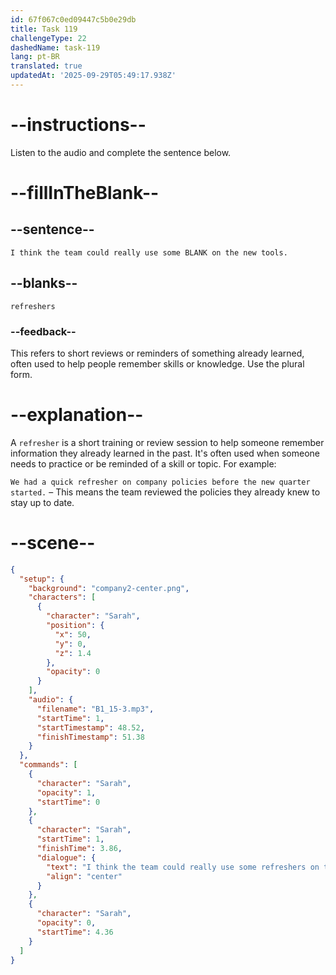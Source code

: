 ```yaml
---
id: 67f067c0ed09447c5b0e29db
title: Task 119
challengeType: 22
dashedName: task-119
lang: pt-BR
translated: true
updatedAt: '2025-09-29T05:49:17.938Z'
---
```


<!-- (Audio) Sarah: I think the team could really use some refreshers on the new tools. -->

# --instructions--

Listen to the audio and complete the sentence below.

# --fillInTheBlank--

## --sentence--

`I think the team could really use some BLANK on the new tools.`

## --blanks--

`refreshers`

### --feedback--

This refers to short reviews or reminders of something already learned, often used to help people remember skills or knowledge. Use the plural form.

# --explanation--

A `refresher` is a short training or review session to help someone remember information they already learned in the past. It's often used when someone needs to practice or be reminded of a skill or topic. For example:

`We had a quick refresher on company policies before the new quarter started.` – This means the team reviewed the policies they already knew to stay up to date.  

# --scene--

```json
{
  "setup": {
    "background": "company2-center.png",
    "characters": [
      {
        "character": "Sarah",
        "position": {
          "x": 50,
          "y": 0,
          "z": 1.4
        },
        "opacity": 0
      }
    ],
    "audio": {
      "filename": "B1_15-3.mp3",
      "startTime": 1,
      "startTimestamp": 48.52,
      "finishTimestamp": 51.38
    }
  },
  "commands": [
    {
      "character": "Sarah",
      "opacity": 1,
      "startTime": 0
    },
    {
      "character": "Sarah",
      "startTime": 1,
      "finishTime": 3.86,
      "dialogue": {
        "text": "I think the team could really use some refreshers on the new tools.",
        "align": "center"
      }
    },
    {
      "character": "Sarah",
      "opacity": 0,
      "startTime": 4.36
    }
  ]
}
```
